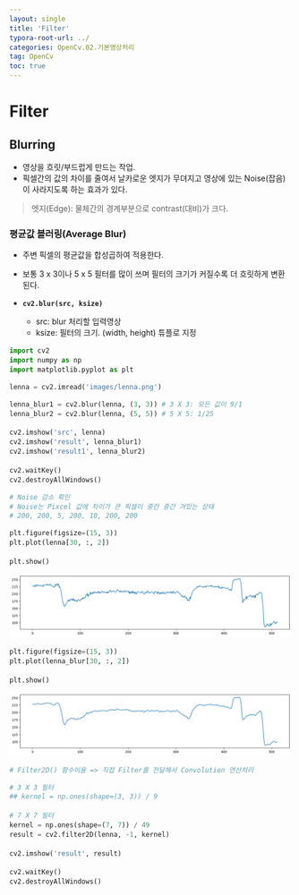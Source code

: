 ```yaml
---
layout: single
title: 'Filter'
typora-root-url: ../
categories: OpenCv.02.기본영상처리
tag: OpenCv
toc: true
---
```


# Filter 

## Blurring

- 영상을 흐릿/부드럽게 만드는 작업.
- 픽셀간의 값의 차이를 줄여서 날카로운 엣지가 무뎌지고 영상에 있는 Noise(잡음)이 사라지도록 하는 효과가 있다.
> 엣지(Edge): 물체간의 경계부분으로 contrast(대비)가 크다.

### 평균값 블러링(Average Blur)

- 주변 픽셀의 평균값을 합성곱하여 적용한다.
- 보통 3 x 3이나 5 x 5 필터를 많이 쓰며 필터의 크기가 커질수록 더 흐릿하게 변환된다.

- **`cv2.blur(src, ksize)`**
    - src: blur 처리할 입력영상
    - ksize: 필터의 크기. (width, height) 튜플로 지정


```python
import cv2
import numpy as np
import matplotlib.pyplot as plt
```


```python
lenna = cv2.imread('images/lenna.png')
```


```python
lenna_blur1 = cv2.blur(lenna, (3, 3)) # 3 X 3: 모든 값이 9/1
lenna_blur2 = cv2.blur(lenna, (5, 5)) # 5 X 5: 1/25

cv2.imshow('src', lenna)
cv2.imshow('result', lenna_blur1)
cv2.imshow('result1', lenna_blur2)

cv2.waitKey()
cv2.destroyAllWindows()
```


```python
# Noise 감소 확인
# Noise는 Pixcel 값에 차이가 큰 픽셀이 중간 중간 겨있는 상태
# 200, 200, 5, 200, 10, 200, 200
```


```python
plt.figure(figsize=(15, 3))
plt.plot(lenna[30, :, 2]) 

plt.show()
```


![output_48_0](/../../images/2023-10-13-04.Fillter/output_48_0.png)
    



```python
plt.figure(figsize=(15, 3))
plt.plot(lenna_blur[30, :, 2]) 

plt.show()
```


![output_49_0](/../../images/2023-10-13-04.Fillter/output_49_0.png)
    



```python
# Filter2D() 함수이용 => 직접 Filter를 전달해서 Convolution 연산처리
```


```python
# 3 X 3 필터
## kernel = np.ones(shape=(3, 3)) / 9

# 7 X 7 필터
kernel = np.ones(shape=(7, 7)) / 49
result = cv2.filter2D(lenna, -1, kernel)

cv2.imshow('result', result)

cv2.waitKey()
cv2.destroyAllWindows()
```
